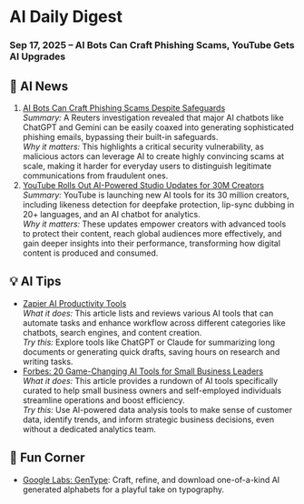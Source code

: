 # AI Daily Digest
### Sep 17, 2025 – AI Bots Can Craft Phishing Scams, YouTube Gets AI Upgrades




## 🚨 AI News
1. [AI Bots Can Craft Phishing Scams Despite Safeguards](https://gigazine.net/gsc_news/en/20250917-phising-scam-ai-bots/)  
   *Summary:* A Reuters investigation revealed that major AI chatbots like ChatGPT and Gemini can be easily coaxed into generating sophisticated phishing emails, bypassing their built-in safeguards.  
   *Why it matters:* This highlights a critical security vulnerability, as malicious actors can leverage AI to create highly convincing scams at scale, making it harder for everyday users to distinguish legitimate communications from fraudulent ones.
2. [YouTube Rolls Out AI-Powered Studio Updates for 30M Creators](https://www.techbuzz.ai/articles/youtube-rolls-out-ai-powered-studio-updates-across-30m-creators)  
   *Summary:* YouTube is launching new AI tools for its 30 million creators, including likeness detection for deepfake protection, lip-sync dubbing in 20+ languages, and an AI chatbot for analytics.  
   *Why it matters:* These updates empower creators with advanced tools to protect their content, reach global audiences more effectively, and gain deeper insights into their performance, transforming how digital content is produced and consumed.





## 💡 AI Tips
- [Zapier AI Productivity Tools](https://zapier.com/blog/best-ai-productivity-tools/)  
  *What it does:* This article lists and reviews various AI tools that can automate tasks and enhance workflow across different categories like chatbots, search engines, and content creation.  
  *Try this:* Explore tools like ChatGPT or Claude for summarizing long documents or generating quick drafts, saving hours on research and writing tasks.
- [Forbes: 20 Game-Changing AI Tools for Small Business Leaders](https://www.forbes.com/sites/bernardmarr/2025/06/23/20-game-changing-ai-tools-every-small-business-leader-needs-now/)  
  *What it does:* This article provides a rundown of AI tools specifically curated to help small business owners and self-employed individuals streamline operations and boost efficiency.  
  *Try this:* Use AI-powered data analysis tools to make sense of customer data, identify trends, and inform strategic business decisions, even without a dedicated analytics team.





## 🎉 Fun Corner
- [Google Labs: GenType](https://labs.google/): Craft, refine, and download one-of-a-kind AI generated alphabets for a playful take on typography.


